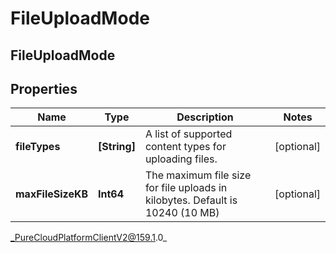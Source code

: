 # FileUploadMode

## FileUploadMode

## Properties

|Name | Type | Description | Notes|
|------------ | ------------- | ------------- | -------------|
| **fileTypes** | **[String]** | A list of supported content types for uploading files. | [optional] |
| **maxFileSizeKB** | **Int64** | The maximum file size for file uploads in kilobytes. Default is 10240 (10 MB) | [optional] |



_PureCloudPlatformClientV2@159.1.0_
